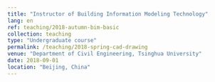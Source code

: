 ```yaml
---
title: "Instructor of Building Information Modeling Technology"
lang: en
ref: teaching/2018-autumn-bim-basic
collection: teaching
type: "Undergraduate course"
permalink: /teaching/2018-spring-cad-drawing
venue: "Department of Civil Engineering, Tsinghua University"
date: 2018-09-01
location: "Beijing, China"
---
```

